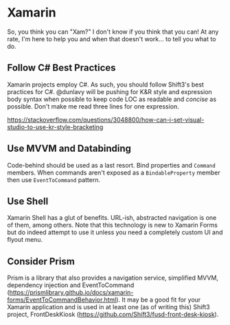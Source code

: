 # Xamarin
So, you think you can "Xam?"  I don't know if you think that you can!  At any rate, I'm here to help you and when that doesn't work... to tell you what to do.

## Follow C# Best Practices
Xamarin projects employ C#.  As such, you should follow Shift3's best practices for C#.  @dunlavy will be pushing for K&R style and expression body syntax when possible to keep code LOC as readable and *concise* as possible.  Don't make me read three lines for one expression.

https://stackoverflow.com/questions/3048800/how-can-i-set-visual-studio-to-use-kr-style-bracketing

## Use MVVM and Databinding
Code-behind should be used as a last resort.  Bind properties and `Command` members.  When commands aren't exposed as a `BindableProperty` member then use `EventToCommand` pattern.

## Use Shell
Xamarin Shell has a glut of benefits.  URL-ish, abstracted navigation is one of them, among others.  Note that this technology is new to Xamarin Forms but do indeed attempt to use it unless you need a completely custom UI and flyout menu.

## Consider Prism
Prism is a library that also provides a navigation service, simplified MVVM, dependency injection and EventToCommand (https://prismlibrary.github.io/docs/xamarin-forms/EventToCommandBehavior.html).  It may be a good fit for your Xamarin application and is used in at least one (as of writing this) Shift3 project, FrontDeskKiosk (https://github.com/Shift3/fusd-front-desk-kiosk).